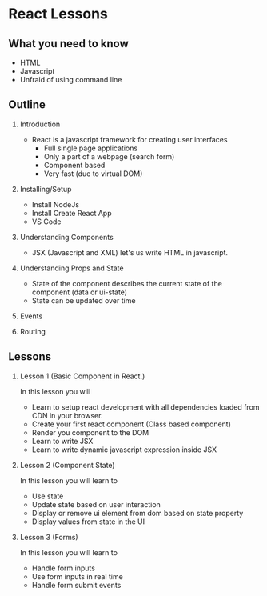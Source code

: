 # React Lessons

## What you need to know
- HTML
- Javascript
- Unfraid of using command line

## Outline
1. Introduction
    
    - React is a javascript framework for creating user interfaces
        - Full single page applications
        - Only a part of a webpage (search form)
        - Component based
        - Very fast (due to virtual DOM)
2. Installing/Setup
    - Install NodeJs
    - Install Create React App
    - VS Code
3. Understanding Components

    - JSX (Javascript and XML) let's us write HTML in javascript.
4. Understanding Props and State
    
    - State of the component describes the current state of the component (data or ui-state)
    - State can be updated over time
6. Events
7. Routing


## Lessons
1. Lesson 1 (Basic Component in React.)

    In this lesson you will
    - Learn to setup react development with all dependencies loaded from CDN in your browser.
    - Create your first react component (Class based component)
    - Render you component to the DOM
    - Learn to write JSX
    - Learn to write dynamic javascript expression inside JSX
2. Lesson 2 (Component State)

    In this lesson you will learn to
    - Use state
    - Update state based on user interaction
    - Display or remove ui element from dom based on state property
    - Display values from state in the UI

3. Lesson 3 (Forms)

    In this lesson you will learn to
    - Handle form inputs
    - Use form inputs in real time
    - Handle form submit events